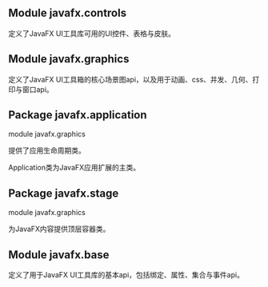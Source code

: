

## Module javafx.controls

定义了JavaFX UI工具库可用的UI控件、表格与皮肤。

## Module javafx.graphics

定义了JavaFX UI工具箱的核心场景图api，以及用于动画、css、并发、几何、打印与窗口api。


## Package javafx.application

module javafx.graphics

提供了应用生命周期类。

Application类为JavaFX应用扩展的主类。

## Package javafx.stage

module javafx.graphics

为JavaFX内容提供顶层容器类。




## Module javafx.base

定义了用于JavaFX UI工具库的基本api，包括绑定、属性、集合与事件api。
